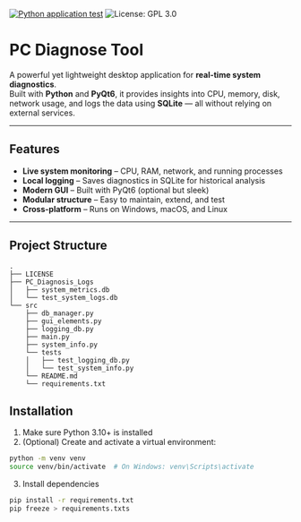 [![Python application test](https://github.com/HF980/PC-Diagnose-Tool/actions/workflows/python-app.yml/badge.svg)](https://github.com/HF980/PC-Diagnose-Tool/actions/workflows/python-app.yml) ![License: GPL 3.0](https://img.shields.io/badge/License-GPL%203.0-4CAF50?style=flat-square)

# PC Diagnose Tool

A powerful yet lightweight desktop application for **real-time system diagnostics**.  
Built with **Python** and **PyQt6**, it provides insights into CPU, memory, disk, network usage, and logs the data using **SQLite** — all without relying on external services.

---

## Features

- **Live system monitoring** – CPU, RAM, network, and running processes  
- **Local logging** – Saves diagnostics in SQLite for historical analysis  
- **Modern GUI** – Built with PyQt6 (optional but sleek)  
- **Modular structure** – Easy to maintain, extend, and test  
- **Cross-platform** – Runs on Windows, macOS, and Linux  

---

## Project Structure

```
.
├── LICENSE
├── PC_Diagnosis_Logs
│   ├── system_metrics.db
│   └── test_system_logs.db
└── src
    ├── db_manager.py
    ├── gui_elements.py
    ├── logging_db.py
    ├── main.py
    ├── system_info.py
    └── tests
    │   ├── test_logging_db.py
    │   └── test_system_info.py
    └── README.md
    └── requirements.txt
```

## Installation

1. Make sure Python 3.10+ is installed  
2. (Optional) Create and activate a virtual environment:

```bash
python -m venv venv
source venv/bin/activate  # On Windows: venv\Scripts\activate
```


3. Install dependencies

```bash
pip install -r requirements.txt
pip freeze > requirements.txts
```
